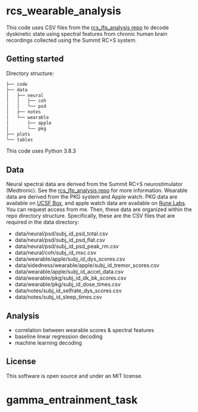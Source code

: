 # rcs_wearable_analysis

This code uses CSV files from the [rcs_lfp_analysis repo](https://github.com/molaruna/rcs_lfp_analysis) 
to decode dyskinetic state using spectral features from chronic human brain recordings collected using the Summit RC+S system.

## Getting started
Directory structure:
```bash
├── code
├── data
│   ├── neural
│   │   ├── coh
│   │   └── psd
│   ├── notes
│   └── wearable
│       ├── apple
│       └── pkg
├── plots
└── tables
```

This code uses Python 3.8.3

## Data
Neural spectral data are derived from the Summit RC+S neurostimulator (Medtronic). See the [rcs_lfp_analysis repo](https://github.com/molaruna/rcs_lfp_analysis) for more information. Wearable data are derived from the PKG system and Apple watch. PKG data are available on [UCSF Box](https://ucsf.app.box.com/folder/0), and apple watch data are available on [Rune Labs](https://app.runelabs.io/patients). You can request access from me. Then, these data are organized within the repo directory structure. Specifically, these are the CSV files that are required in the data directory:<br/>
* data/neural/psd/subj_id_psd_total.csv
* data/neural/psd/subj_id_psd_flat.csv
* data/neural/psd/subj_id_psd_peak_rm.csv
* data/neural/coh/subj_id_msc.csv
* data/wearable/apple/subj_id_dys_scores.csv
* data/sidedness/wearable/apple/subj_id_tremor_scores.csv
* data/wearable/apple/subj_id_accel_data.csv
* data/wearable/pkg/subj_id_dk_bk_scores.csv
* data/wearable/pkg/subj_id_dose_times.csv
* data/notes/subj_id_selfrate_dys_scores.csv
* data/notes/subj_id_sleep_times.csv
  
## Analysis
* correlation between wearable scores & spectral features
* baseline linear regression decoding
* machine learning decoding
  
## License
This software is open source and under an MIT license.
  
# gamma_entrainment_task
